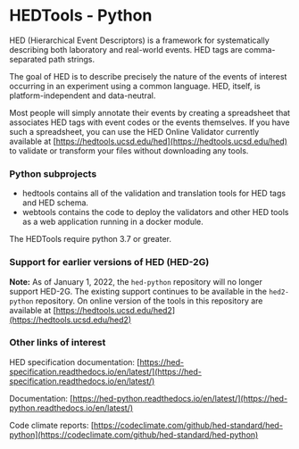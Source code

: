 # HEDTools - Python
HED (Hierarchical Event Descriptors) is a framework for systematically describing both laboratory
 and real-world events. HED tags are comma-separated path strings. 
 
The goal of HED is to describe precisely the nature of the events of interest occurring in an 
experiment using a common language. HED, itself, is platform-independent and data-neutral. 

Most people will simply annotate their events by creating a spreadsheet that associates 
HED tags with event codes or the events themselves. If you have such a spreadsheet, 
you can use the HED Online Validator currently available at 
[https://hedtools.ucsd.edu/hed](https://hedtools.ucsd.edu/hed) to validate or transform
your files without downloading any tools.

### Python subprojects
 - hedtools        contains all of the validation and translation tools for HED tags and HED schema.
 - webtools        contains the code to deploy the validators and other HED tools as a web application running in a docker module.
 
The HEDTools require python 3.7 or greater.

### Support for earlier versions of HED (HED-2G)

**Note:** As of January 1, 2022, the `hed-python` repository will no longer support HED-2G. 
The existing support continues to be available in the `hed2-python` repository. On online 
version of the tools in this repository are available at 
[https://hedtools.ucsd.edu/hed2](https://hedtools.ucsd.edu/hed2)


### Other links of interest

HED specification documentation: [https://hed-specification.readthedocs.io/en/latest/](https://hed-specification.readthedocs.io/en/latest/)

Documentation: [https://hed-python.readthedocs.io/en/latest/](https://hed-python.readthedocs.io/en/latest/)

Code climate reports: [https://codeclimate.com/github/hed-standard/hed-python](https://codeclimate.com/github/hed-standard/hed-python)